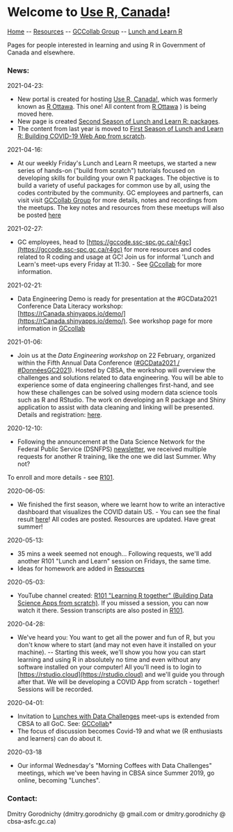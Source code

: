 # Welcome to [Use R, Canada](https://open-canada.github.io/Use-R)!

[ Home](index.md) --  [ Resources](resources.md) -- [ GCCollab Group](https://gccollab.ca/groups/profile/7391537/enuse-rfruse-r) -- [ Lunch and Learn R](learn2021.md)


Pages for people interested in learning and using R in Government of Canada and elsewhere.



### News:  


2021-04-23: 
- New portal is created for hosting [Use R, Canada!](https://open-canada.github.io/Use-R), which was formerly known as [R Ottawa](https://IVI-M.github.io/R-Ottawa/). This one! All content from [ R Ottawa](https://IVI-M.github.io/R-Ottawa/) ) is being moved here.
- New page is created [Second Season of Lunch and Learn R: packages](learn2021.md). 
- The content from last year is moved to [First Season of Lunch and Learn R: Building COVID-19 Web App from scratch](learn2020.md). 


2021-04-16: 
- At our weekly Friday's Lunch and Learn R meetups, we started a new series of hands-on ("build from scratch") tutorials focused on developing skills for building your own R packages.  The objective is to build a variety of useful packages for common use by all, using the codes contributed by the community. GC employees and partnerfs, can visit visit [ GCCollab Group](https://gccollab.ca/groups/profile/7855030/friday-lunch-and-learn-r-meet-ups) for more details, notes and recordings from the meetups. The key notes and resources from these meetups will also be posted [here](learn2021.md)


2021-02-27: 
- GC employees, head to [https://gccode.ssc-spc.gc.ca/r4gc](https://gccode.ssc-spc.gc.ca/r4gc) for more resources and codes related to R coding and usage at GC! Join us for informal 'Lunch and Learn's meet-ups every Friday at 11:30. - See [GCcollab](https://gccollab.ca/groups/activity/7071541) for more information.

2021-02-21:
- Data Engineering Demo is ready for presentation at the #GCData2021 Conference Data Literacy workshop: [https://rCanada.shinyapps.io/demo/](https://rCanada.shinyapps.io/demo/). See workshop page for more information in [GCcollab](https://gccollab.ca/groups/activity/7071541)

2021-01-06:
- Join us at the *Data Engineering workshop* on 22 February, organized within the Fifth Annual Data Conference ([#GCData2021 / #DonnéesGC2021](https://wiki.gccollab.ca/2021_Data_Conference/Agenda)). Hosted by CBSA, the workshop will overview the challenges and solutions related to data engineering. You will be able to experience some of data engineering  challenges first-hand, and see how these challenges can be solved using  modern  data science tools such as R and RStudio. The work on developing an R package and Shiny application to assist with data cleaning and linking will be presented. Details and registration: [here](https://www.csps-efpc.gc.ca/events/data-conference2021/).


2020-12-10:
- Following the announcement at the Data Science Network for the Federal Public Service (DSNFPS) [newsletter](https://www.statcan.gc.ca/eng/data-science/network/newsletter), we received multiple requests for another R training, like the one we did last Summer. Why not?
<!-- - Let's do it then!  Tentative starting date -  First Friday of March 2021 (after #GCData2021  Conference).
We will show you how to use Data Science (in R) to gain
insights from the [Public Service Employee Survey (PSES)](https://www.canada.ca/en/treasury-board-secretariat/services/innovation/public-service-employee-survey.html) results - similar to how this is done [here](https://itrack.shinyapps.io/PSES/). -->
To enroll and more details - see [ R101](101.md).    

2020-06-05:
- We finished the first season, where we learnt how to write an interactive dashboard that visualizes the COVID datain US. - You can see the final result [here](https://itrack.shinyapps.io/covid/us.Rmd)!   All codes are posted. Resources are updated. Have great summer!

2020-05-13:
-  35 mins a week seemed not enough... Following requests, we'll add another R101 "Lunch and Learn" session on Fridays, the same time.
- Ideas for homework are added in [ Resources](resources.md)

2020-05-03:
- YouTube channel created: [R101 "Learning R together" (Building Data Science Apps from scratch)](https://www.youtube.com/playlist?list=PLUogPW3t8g0RFvDGyKo1murnQUaSJxEPl). If you missed a session, you can now watch it there. Session transcripts are also posted in  [ R101](101.md).


2020-04-28:
- We've heard you: You want to get all the power and fun of R, but you don't know where to start (and   may not even have it installed on your machine). --  Starting this week, we'll show you how you can start learning and using R in absolutely no time and even without any software installed on your computer! All you'll need is to login to [https://rstudio.cloud](https://rstudio.cloud) and we'll guide you through after that. We will be developing a COVID App from scratch - together! Sessions will be recorded. 

<!-- 2020-04-15: 
- Codes to read Covid data from UofT and JHU are added to [ /r101](https://github.com/IVI-M/R-Ottawa/tree/master/r101) folder.
-->

2020-04-01:     
- Invitation to [Lunches with Data Challenges](meetups.md) meet-ups is extended from CBSA to all GoC. See: [GCCollab](https://gccollab.ca/discussion/view/4482867/enlunches-with-data-challenges-on-wednesdays-on-rfr)* 
- The focus of discussion becomes Covid-19 and what we (R enthusiasts and learners) can do about it.

2020-03-18
- Our informal Wednesday's "Morning Coffees with Data Challenges" meetings, which we've been having in CBSA since  Summer 2019, go online,  becoming "Lunches".



### Contact:

Dmitry Gorodnichy  (dmitry.gorodnichy @ gmail.com or dmitry.gorodnichy @ cbsa-asfc.gc.ca)
<!-- Questions/comments: dg@ivim.ca (dmitry@gorodnichy.ca) or via gcconnex.ca -->
